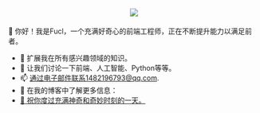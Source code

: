 
<h1 align="center">
    <img src="https://readme-typing-svg.herokuapp.com/?font=Righteous&size=35&center=true&vCenter=true&width=500&height=70&duration=4000&lines=Hi+There!+👋+I'm+Fucl;" />
</h1>


👋 你好！我是Fucl，一个充满好奇心的前端工程师，正在不断提升能力以满足前者。
- 🌱 扩展我在所有感兴趣领域的知识。
- 💬 让我们讨论一下前端、人工智能、Python等等。
- 📫 通过电子邮件联系1482196793@qq.com.
- 🔭 在我的博客中了解更多信息：<a href=“https://blog.csdn.net/qq_60587956/“>
- 🌟 祝你度过充满神奇和奇妙时刻的一天。


